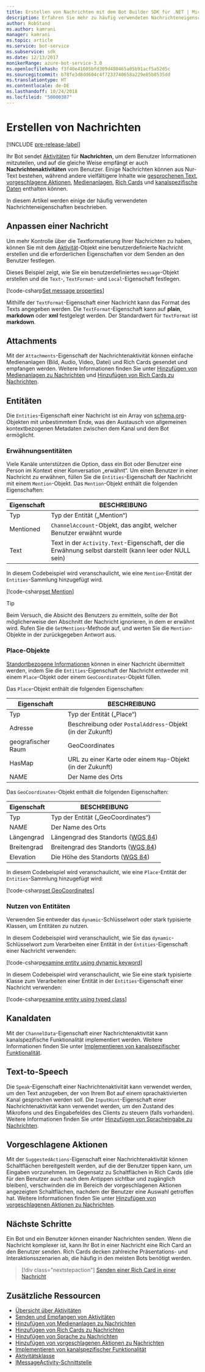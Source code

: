 ```yaml
---
title: Erstellen von Nachrichten mit dem Bot Builder SDK für .NET | Microsoft-Dokumentation
description: Erfahren Sie mehr zu häufig verwendeten Nachrichteneigenschaften innerhalb des Bot Builder SDK für .NET.
author: RobStand
ms.author: kamrani
manager: kamrani
ms.topic: article
ms.service: bot-service
ms.subservice: sdk
ms.date: 12/13/2017
monikerRange: azure-bot-service-3.0
ms.openlocfilehash: f3f40e41605bfd309d480465a05b91acf5a52d5c
ms.sourcegitcommit: b78fe3d8dd604c4f7233740658a229e85b8535dd
ms.translationtype: HT
ms.contentlocale: de-DE
ms.lasthandoff: 10/24/2018
ms.locfileid: "50000387"
---
```

# <a name="create-messages"></a>Erstellen von Nachrichten

[!INCLUDE [pre-release-label](../includes/pre-release-label-v3.md)]

Ihr Bot sendet [Aktivitäten](bot-builder-dotnet-activities.md) für **Nachrichten**, um dem Benutzer Informationen mitzuteilen, und auf die gleiche Weise empfängt er auch **Nachrichtenaktivitäten** vom Benutzer. Einige Nachrichten können aus Nur-Text bestehen, während andere vielfältigere Inhalte wie [gesprochenen Text](bot-builder-dotnet-text-to-speech.md), [vorgeschlagene Aktionen](bot-builder-dotnet-add-suggested-actions.md), [Medienanlagen](bot-builder-dotnet-add-media-attachments.md), [Rich Cards](bot-builder-dotnet-add-rich-card-attachments.md) und [kanalspezifische Daten](bot-builder-dotnet-channeldata.md) enthalten können. 

In diesem Artikel werden einige der häufig verwendeten Nachrichteneigenschaften beschrieben.

## <a name="customizing-a-message"></a>Anpassen einer Nachricht

Um mehr Kontrolle über die Textformatierung Ihrer Nachrichten zu haben, können Sie mit dem [Aktivität](https://docs.botframework.com/en-us/csharp/builder/sdkreference/dc/d2f/class_microsoft_1_1_bot_1_1_connector_1_1_activity.html)-Objekt eine benutzerdefinierte Nachricht erstellen und die erforderlichen Eigenschaften vor dem Senden an den Benutzer festlegen.

Dieses Beispiel zeigt, wie Sie ein benutzerdefiniertes `message`-Objekt erstellen und die `Text`-, `TextFormat`- und `Local`-Eigenschaft festlegen.

[!code-csharp[Set message properties](../includes/code/dotnet-create-messages.cs#setBasicProperties)]

Mithilfe der `TextFormat`-Eigenschaft einer Nachricht kann das Format des Texts angegeben werden. Die `TextFormat`-Eigenschaft kann auf **plain**, **markdown** oder **xml** festgelegt werden. Der Standardwert für `TextFormat` ist **markdown**. 

## <a name="attachments"></a>Attachments

Mit der `Attachments`-Eigenschaft der Nachrichtenaktivität können einfache Medienanlagen (Bild, Audio, Video, Datei) und Rich Cards gesendet und empfangen werden. Weitere Informationen finden Sie unter [Hinzufügen von Medienanlagen zu Nachrichten](bot-builder-dotnet-add-media-attachments.md) und [Hinzufügen von Rich Cards zu Nachrichten](bot-builder-dotnet-add-rich-card-attachments.md).

## <a name="entities"></a>Entitäten

Die `Entities`-Eigenschaft einer Nachricht ist ein Array von <a href="http://schema.org/" target="_blank">schema.org</a>-Objekten mit unbestimmtem Ende, was den Austausch von allgemeinen kontextbezogenen Metadaten zwischen dem Kanal und dem Bot ermöglicht.

### <a name="mention-entities"></a>Erwähnungsentitäten

Viele Kanäle unterstützen die Option, dass ein Bot oder Benutzer eine Person im Kontext einer Konversation „erwähnt“. Um einen Benutzer in einer Nachricht zu erwähnen, füllen Sie die `Entities`-Eigenschaft der Nachricht mit einem `Mention`-Objekt. Das `Mention`-Objekt enthält die folgenden Eigenschaften: 

| Eigenschaft | BESCHREIBUNG | 
|----|----|
| Typ | Typ der Entität („Mention“) | 
| Mentioned | `ChannelAccount`-Objekt, das angibt, welcher Benutzer erwähnt wurde | 
| Text | Text in der `Activity.Text`-Eigenschaft, der die Erwähnung selbst darstellt (kann leer oder NULL sein) |

In diesem Codebeispiel wird veranschaulicht, wie eine `Mention`-Entität der `Entities`-Sammlung hinzugefügt wird.

[!code-csharp[set Mention](../includes/code/dotnet-create-messages.cs#setMention)]

> [!TIP]
> Beim Versuch, die Absicht des Benutzers zu ermitteln, sollte der Bot möglicherweise den Abschnitt der Nachricht ignorieren, in dem er erwähnt wird. Rufen Sie die `GetMentions`-Methode auf, und werten Sie die `Mention`-Objekte in der zurückgegeben Antwort aus.

### <a name="place-objects"></a>Place-Objekte

<a href="https://schema.org/Place" target="_blank">Standortbezogene Informationen</a> können in einer Nachricht übermittelt werden, indem Sie die `Entities`-Eigenschaft der Nachricht entweder mit einem `Place`-Objekt oder einem `GeoCoordinates`-Objekt füllen. 

Das `Place`-Objekt enthält die folgenden Eigenschaften:

| Eigenschaft | BESCHREIBUNG | 
|----|----|
| Typ | Typ der Entität („Place“) |
| Adresse | Beschreibung oder `PostalAddress`-Objekt (in der Zukunft) | 
| geografischer Raum | GeoCoordinates | 
| HasMap | URL zu einer Karte oder einem `Map`-Objekt (in der Zukunft) |
| NAME | Der Name des Orts |

Das `GeoCoordinates`-Objekt enthält die folgenden Eigenschaften:

| Eigenschaft | BESCHREIBUNG | 
|----|----|
| Typ | Typ der Entität („GeoCoordinates“) |
| NAME | Der Name des Orts |
| Längengrad | Längengrad des Standorts (<a href="https://en.wikipedia.org/wiki/World_Geodetic_System" target="_blank">WGS 84</a>) | 
| Breitengrad | Breitengrad des Standorts (<a href="https://en.wikipedia.org/wiki/World_Geodetic_System" target="_blank">WGS 84</a>) | 
| Elevation | Die Höhe des Standorts (<a href="https://en.wikipedia.org/wiki/World_Geodetic_System" target="_blank">WGS 84</a>) | 

In diesem Codebeispiel wird veranschaulicht, wie eine `Place`-Entität der `Entities`-Sammlung hinzugefügt wird:

[!code-csharp[set GeoCoordinates](../includes/code/dotnet-create-messages.cs#setGeoCoord)]

### <a name="consume-entities"></a>Nutzen von Entitäten

Verwenden Sie entweder das `dynamic`-Schlüsselwort oder stark typisierte Klassen, um Entitäten zu nutzen.

In diesem Codebeispiel wird veranschaulicht, wie Sie das `dynamic`-Schlüsselwort zum Verarbeiten einer Entität in der `Entities`-Eigenschaft einer Nachricht verwenden:

[!code-csharp[examine entity using dynamic keyword](../includes/code/dotnet-create-messages.cs#examineEntity1)]

In diesem Codebeispiel wird veranschaulicht, wie Sie eine stark typisierte Klasse zum Verarbeiten einer Entität in der `Entities`-Eigenschaft einer Nachricht verwenden:

[!code-csharp[examine entity using typed class](../includes/code/dotnet-create-messages.cs#examineEntity2)]

## <a name="channel-data"></a>Kanaldaten

Mit der `ChannelData`-Eigenschaft einer Nachrichtenaktivität kann kanalspezifische Funktionalität implementiert werden. Weitere Informationen finden Sie unter [Implementieren von kanalspezifischer Funktionalität](bot-builder-dotnet-channeldata.md).

## <a name="text-to-speech"></a>Text-to-Speech

Die `Speak`-Eigenschaft einer Nachrichtenaktivität kann verwendet werden, um den Text anzugeben, der von Ihrem Bot auf einem sprachaktivierten Kanal gesprochen werden soll. Die `InputHint`-Eigenschaft einer Nachrichtenaktivität kann verwendet werden, um den Zustand des Mikrofons und des Eingabefeldes des Clients zu steuern (falls vorhanden). Weitere Informationen finden Sie unter [Hinzufügen von Spracheingabe zu Nachrichten](bot-builder-dotnet-text-to-speech.md).

## <a name="suggested-actions"></a>Vorgeschlagene Aktionen

Mit der `SuggestedActions`-Eigenschaft einer Nachrichtenaktivität können Schaltflächen bereitgestellt werden, auf die der Benutzer tippen kann, um Eingaben vorzunehmen. Im Gegensatz zu Schaltflächen in Rich Cards (die für den Benutzer auch nach dem Antippen sichtbar und zugänglich bleiben), verschwinden die im Bereich der vorgeschlagenen Aktionen angezeigten Schaltflächen, nachdem der Benutzer eine Auswahl getroffen hat. Weitere Informationen finden Sie unter [Hinzufügen von vorgeschlagenen Aktionen zu Nachrichten](bot-builder-dotnet-add-suggested-actions.md).

## <a name="next-steps"></a>Nächste Schritte

Ein Bot und ein Benutzer können einander Nachrichten senden. Wenn die Nachricht komplexer ist, kann Ihr Bot in einer Nachricht eine Rich Card an den Benutzer senden. Rich Cards decken zahlreiche Präsentations- und Interaktionsszenarien ab, die häufig in den meisten Bots benötigt werden.

> [!div class="nextstepaction"]
> [Senden einer Rich Card in einer Nachricht](bot-builder-dotnet-add-rich-card-attachments.md)

## <a name="additional-resources"></a>Zusätzliche Ressourcen

- [Übersicht über Aktivitäten](bot-builder-dotnet-activities.md)
- [Senden und Empfangen von Aktivitäten](bot-builder-dotnet-connector.md)
- [Hinzufügen von Medienanlagen zu Nachrichten](bot-builder-dotnet-add-media-attachments.md)
- [Hinzufügen von Rich Cards zu Nachrichten](bot-builder-dotnet-add-rich-card-attachments.md)
- [Hinzufügen von Sprache zu Nachrichten](bot-builder-dotnet-text-to-speech.md)
- [Hinzufügen von vorgeschlagenen Aktionen zu Nachrichten](bot-builder-dotnet-add-suggested-actions.md)
- [Implementieren von kanalspezifischer Funktionalität](bot-builder-dotnet-channeldata.md)
- <a href="https://docs.botframework.com/en-us/csharp/builder/sdkreference/dc/d2f/class_microsoft_1_1_bot_1_1_connector_1_1_activity.html" target="_blank">Aktivitätsklasse</a>
- <a href="/dotnet/api/microsoft.bot.connector.imessageactivity" target="_blank">IMessageActivity-Schnittstelle</a>

